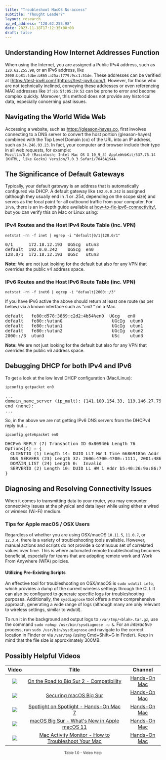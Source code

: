 ```yaml
---
title: "Troubleshoot MacOS No-access"
subtitle: "Thought Leader?"
layout: research
ip_v4_address: "120.62.255.98"
date: 2023-11-18T17:12:35+00:00
draft: false
---
```


## Understanding How Internet Addresses Function

When using the Internet, you are assigned a Public IPv4 address, such as ```120.62.255.98```, or an IPv6 address, like ```2000:bb81:fdbe:b865:a25a:f779:9cc1:51de```. These addresses can be verified at [https://test-ipv6.com/](https://test-ipv6.com/). However, for those who are not technically inclined, conveying these addresses or even referencing MAC addresses like ```3f:8b:5f:05:39:52``` can be prone to error and become complex quickly. Moreover, this method does not provide any historical data, especially concerning past issues.
## Navigating the World Wide Web
Accessing a website, such as https://gleason-hayes.co, first involves connecting to a DNS server to convert the host portion (gleason-hayes) combined with the Top Level Domain (co) of the URL into an IP address, such as ```34.246.93.23```. In fact, your computer and browser include their type in all web requests, for example:<br> ```Mozilla/5.0 (Macintosh; Intel Mac OS X 10_9_3) AppleWebKit/537.75.14 (KHTML, like Gecko) Version/7.0.3 Safari/7046A194A```
## The Significance of Default Gateways
Typically, your default gateway is an address that is automatically configured via DHCP. A default gateway like ```192.0.0.242``` is assigned (although they usually end in .1 or .254, depending on the scope size) and serves as the focal point for all outbound traffic from your computer. For ```IPv6```, there is an in-depth guide available at [how-to-fix-ipv6-connectivity/](/blog/how-to-fix-ipv6-connectivity/), but you can verify this on Mac or Linux using:<br>
### IPv4 Routes and the Host IPv4 Route Table (inc. VPN)
```netstat -rn -f inet | egrep -i "default|0/1|128.0/1"```

<pre>
0/1      172.18.12.193  UGScg  utun3
default  192.0.0.242    UGScg  en0
128.0/1  172.18.12.193  UGSc   utun3</pre>

**Note:** We are not just looking for the default but also for any VPN that overrides the public v4 address space.

### IPv6 Routes and the Host IPv6 Route Table (inc. VPN)
```netstat -rn -f inet6 | egrep -i "default|2000::/3"```

If you have IPv6 active the above should return at least one route (as per below) via a known interface such as "_en0_ " on a Mac. 

<pre>
default   fe80:d578:3869:c2d2:4b54%en0  UGcg   en0
default   fe80::%utun0                   UGcIg  utun0
default   fe80::%utun1                   UGcIg  utun1
default   fe80::%utun2                   UGcIg  utun2
2000::/3  utun3                          USc    utun3</pre>

**Note:** We are not just looking for the default but also for any VPN that overrides the public v6 address space.
<br>

## Debugging DHCP for both IPv4 and IPv6

To get a look at the low level DHCP configuration (Mac/Linux): 

```ipconfig getpacket en0```

<pre>
...
domain_name_server (ip_mult): {141.100.154.33, 119.146.27.79}
end (none):
...</pre>

So, in the above we are not getting IPv6 DNS servers from the DHCPv4 reply but...

```ipconfig getv6packet en0```

<pre>
DHCPv6 REPLY (7) Transaction ID 0x80940b Length 76
Options[4] = {
  CLIENTID (1) Length 14: DUID LLT HW 1 Time 668691856 Addr 3f:8b:5f:05:39:52
  DNS_SERVERS (23) Length 32: 2606:4700:4700::1111, 2001:4860:4860::8844
  DOMAIN_LIST (24) Length 0:  Invalid
  SERVERID (2) Length 10: DUID LL HW 1 Addr b5:40:26:9a:86:7a
}</pre>




## Diagnosing and Resolving Connectivity Issues
When it comes to transmitting data to your router, you may encounter connectivity issues at the physical and data layer while using either a wired or wireless (Wi-Fi) medium.
### Tips for Apple macOS / OSX Users
Regardless of whether you are using OSX/macOS ```10.11.5```, ```11.0.7```, or ```12.3.4```, there is a variety of troubleshooting tools available. However, manual actions and scripts do not provide a continuous set of correlated values over time. This is where automated remote troubleshooting becomes beneficial, especially for teams that are adopting remote work and Work From Anywhere (WFA) policies.
#### Utilizing Pre-Existing Scripts
An effective tool for troubleshooting on OSX/macOS is ```sudo wdutil info```, which provides a dump of the current wireless settings through the CLI. It can also be configured to generate specific logs for troubleshooting purposes. Additionally, the ```sysdiagnose``` tool offers a more comprehensive approach, generating a wide range of logs (although many are only relevant to wireless settings, similar to wdutil).

To run it in the background and output logs to ```/var/tmp/<blah>.tar.gz```, use the command ```sudo nohup /usr/bin/sysdiagnose -u &```. For an *interactive* process, run ```sudo /usr/bin/sysdiagnose``` and navigate to the correct location in Finder or via ```/var/tmp``` (using Cmd+Shift+G in Finder). Keep in mind that the file size is approximately 300MB.
## Possibly Helpful Videos

<link href="/plugins/lity/css/lity.min.css" rel="stylesheet">
<script src="/plugins/lity/js/lity.min.js"></script>
<div class="table1-start"></div>

|Video | Title | Channel |
| :---: | :---: | :---: |
|<a href="https://www.youtube.com/watch?v=HEbK-Tignuc" data-lity><img src="https://i.ytimg.com/vi/HEbK-Tignuc/default.jpg" class="img-fluid"></a>|<a href="https://www.youtube.com/watch?v=HEbK-Tignuc" data-lity>On the Road to Big Sur 2 - Compatibility</a>|<a target="_blank" href="https://www.youtube.com/channel/UCg43DP8MdHVcl4rFK_delBg" >Hands-On Mac</a>|
|<a href="https://www.youtube.com/watch?v=7KdhJimuhNw" data-lity><img src="https://i.ytimg.com/vi/7KdhJimuhNw/default.jpg" class="img-fluid"></a>|<a href="https://www.youtube.com/watch?v=7KdhJimuhNw" data-lity>Securing macOS Big Sur</a>|<a target="_blank" href="https://www.youtube.com/channel/UCg43DP8MdHVcl4rFK_delBg" >Hands-On Mac</a>|
|<a href="https://www.youtube.com/watch?v=RslZ4W1EPqk" data-lity><img src="https://i.ytimg.com/vi/RslZ4W1EPqk/default.jpg" class="img-fluid"></a>|<a href="https://www.youtube.com/watch?v=RslZ4W1EPqk" data-lity>Spotlight on Spotlight - Hands-On Mac 7</a>|<a target="_blank" href="https://www.youtube.com/channel/UCg43DP8MdHVcl4rFK_delBg" >Hands-On Mac</a>|
|<a href="https://www.youtube.com/watch?v=JMKi6o9kaZI" data-lity><img src="https://i.ytimg.com/vi/JMKi6o9kaZI/default.jpg" class="img-fluid"></a>|<a href="https://www.youtube.com/watch?v=JMKi6o9kaZI" data-lity>macOS Big Sur - What&#39;s New in Apple macOS 11</a>|<a target="_blank" href="https://www.youtube.com/channel/UCg43DP8MdHVcl4rFK_delBg" >Hands-On Mac</a>|
|<a href="https://www.youtube.com/watch?v=TWzWd_DiaJ0" data-lity><img src="https://i.ytimg.com/vi/TWzWd_DiaJ0/default.jpg" class="img-fluid"></a>|<a href="https://www.youtube.com/watch?v=TWzWd_DiaJ0" data-lity>Mac Activity Monitor - How to Troubleshoot Your Mac</a>|<a target="_blank" href="https://www.youtube.com/channel/UCg43DP8MdHVcl4rFK_delBg" >Hands-On Mac</a>|

<center><small>Table 1.0 - Video Help</small></center>
 <br>
<div class="table1-end"></div>
<script type="text/javascript">
(function() {
    $('div.table1-start').nextUntil('div.table1-end', 'table').addClass('table thead-dark table-striped table-responsive rounded').attr('id', 't1');
    $('#t1').find('thead').addClass('thead-dark');
})();
</script>
